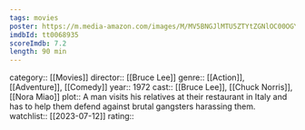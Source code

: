```yaml
---
tags: movies
poster: https://m.media-amazon.com/images/M/MV5BNGJlMTU5ZTYtZGNlOC00OGY5LTg0ODEtMWFkMTgyODc4OWZmXkEyXkFqcGdeQXVyNDIyMjczNjI@._V1_SX300.jpg
imdbId: tt0068935
scoreImdb: 7.2
length: 90 min
---
```


category:: [[Movies]]
director:: [[Bruce Lee]]
genre:: [[Action]], [[Adventure]], [[Comedy]]
year:: 1972
cast:: [[Bruce Lee]], [[Chuck Norris]], [[Nora Miao]]
plot:: A man visits his relatives at their restaurant in Italy and has to help them defend against brutal gangsters harassing them.
watchlist:: [[2023-07-12]]
rating::
